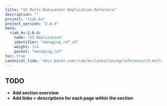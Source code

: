 ```yaml
---
title: "V3 Multi-Datacenter Replication Reference"
description: ""
project: "riak_kv"
project_version: "2.0.4"
menu:
  riak_kv-2.0.4:
    name: "V3 Replication"
    identifier: "managing_ref_v3"
    weight: 114
    parent: "managing_ref"
toc: true
canonical_link: "docs.basho.com/riak/kv/latest/using/reference/v3-multi-datacenter.md"
---
```


## TODO

- **Add section overview**
- **Add links + descriptions for each page within the section**
